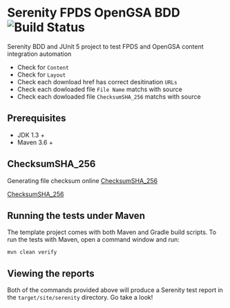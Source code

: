 
# Serenity FPDS OpenGSA BDD  ![Build Status](https://github.com/venuduggireddy/fpds-opengsa-content/actions/workflows/maven.yml/badge.svg)

Serenity BDD and JUnit 5 project to test FPDS and OpenGSA content integration automation

* Check for `Content`
* Check for `Layout`
* Check each download href has correct desitination `URLs` 
* Check each dowloaded file `File Name` matchs with source
* Check each dowloaded file `ChecksumSHA_256` matchs with source


## Prerequisites

* JDK 1.3 + 
* Maven 3.6 +

## ChecksumSHA_256

Generating file checksum online [ChecksumSHA_256](https://emn178.github.io/online-tools/sha256_checksum.html)

<a href="https://emn178.github.io/online-tools/sha256_checksum.html" target="_blank">ChecksumSHA_256</a>

## Running the tests under Maven

The template project comes with both Maven and Gradle build scripts. To run the tests with Maven, open a command window and run:

    mvn clean verify

## Viewing the reports

Both of the commands provided above will produce a Serenity test report in the `target/site/serenity` directory. Go take a look!
